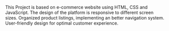 This Project is based on e-commerce website using HTML, CSS and JavaScript.
The design of the platform is responsive to different screen sizes.
Organized product listings, implementing an better navigation system.
User-friendly design for optimal customer experience.
